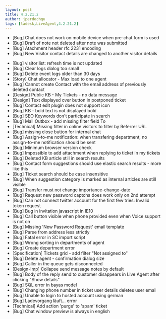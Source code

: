 ```yaml
---
layout: post
title: 4.2.21.2
author: jperdochqu
tags: [ladesk,LiveAgent,4.2.21.2]
---
```


- [Bug] Chat does not work on mobile device when pre-chat form is used
- [Bug] Draft of note not deleted after note was submitted
- [Bug] Atachment header rfc 2231 encoding
- [Bug] New Visitor contact details are changed to another visitor details

<!--more-->

- [Bug] visitor list: refresh time is not updated
- [Bug] Clear logs dialog too small
- [Bug] Delete event logs older than 30 days
- [Story] Chat allocator - Max load to one agent
- [Bug] Cannot create Contact with the email address of previously deleted contact
- [Design] Public KB - My Tickets - no data message
- [Design] Text displayed over button in postponed ticket
- [Bug] Contact edit plugin does not support icon
- [Bug] KB - bold text is not displayed bold
- [Bug] SEO Keywords don't participate in search
- [Bug] Mail Outbox - add missing filter field To
- [Technical] Missing filter in online visitors to filter by Referrer URL
- [Bug] missing close button for internal chat
- [Bug] Assign-to-me notification: when transfering department, no assign-to-me notification should be sent
- [Bug] Minimum browser version check
- [Bug] Impossible to add attachment when replying to ticket in my tickets
- [Bug] Deleted KB article still in search results
- [Bug] Contact form suggestions should use elastic search results - more like this
- [Bug] Ticket search should be case insensitive
- [Bug] When suggestion category is marked as internal articles are still visible
- [Bug] Transfer must not change importance-change-date
- [Bug] Request new password captcha does work only on 2nd attempt
- [Bug] Can not connect twitter account for the first few tries: Invalid token request
- [Bug] Bug in invitation javascript in IE10
- [Bug] Call button visible when phone provided even when Voice support is not on
- [Bug] Missing 'New Password Request' email template
- [Bug] Parse from address less strictly
- [Bug] Fatal error in SC import script
- [Bug] Wrong sorting in departments of agent
- [Bug] Create department error
- [Specification] Tickets grid - add filter &quot;Not assigned to&quot;
- [Bug] Delete agent - confirmation dialog size
- [Bug] Caller in the queue gets disconnected
- [Design-Imp] Collapse send message notes by default
- [Bug] Body of the reply send to customer disappears in Live Agent after clicking &quot;Show details&quot;
- [Bug] SQL error in bayas model
- [Bug] Changing phone number in ticket user details deletes user email
- [Bug] Unable to login to hosted account using german
- [Bug] Ladevorgang läuft... error
- [Technical] Add action 'purge' to 'spam' ticket
- [Bug] Chat window preview is always in english
